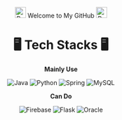<!-- Header Image -->
<p align="center">
  <img src="https://raw.githubusercontent.com/Tarikul-Islam-Anik/Animated-Fluent-Emojis/master/Emojis/Animals/Bear.png" alt="Bear" width="25" height="25" />
  <span>Welcome to My GitHub</span>
  <img src="https://raw.githubusercontent.com/Tarikul-Islam-Anik/Animated-Fluent-Emojis/master/Emojis/Animals/Bear.png" alt="Bear" width="25" height="25" />
</p>
<!-- Tech Stacks Section -->
<div align="center">
  <h1>🖥️ Tech Stacks 🖥️</h1>
  <p><strong>Mainly Use</strong></p>
  <div>
    <img src="https://img.shields.io/badge/java-007396?style=for-the-badge&logo=java&logoColor=white" alt="Java" />
    <img src="https://img.shields.io/badge/python-3776AB?style=for-the-badge&logo=python&logoColor=white" alt="Python" />
    <img src="https://img.shields.io/badge/spring-6DB33F?style=for-the-badge&logo=spring&logoColor=white" alt="Spring" />
    <img src="https://img.shields.io/badge/mysql-4479A1?style=for-the-badge&logo=mysql&logoColor=white" alt="MySQL" />
  </div>
  <p><strong>Can Do</strong></p>
  <div>
    <img src="https://img.shields.io/badge/firebase-FFCA28?style=for-the-badge&logo=firebase&logoColor=white" alt="Firebase" />
    <img src="https://img.shields.io/badge/flask-000000?style=for-the-badge&logo=flask&logoColor=white" alt="Flask" />
    <img src="https://img.shields.io/badge/oracle-F80000?style=for-the-badge&logo=oracle&logoColor=white" alt="Oracle" />
  </div>
</div>
